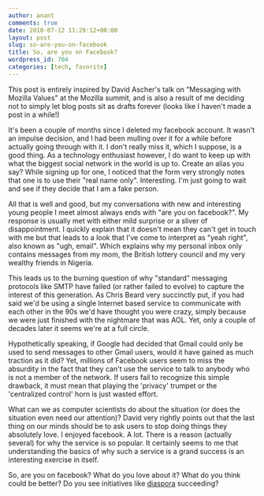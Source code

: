 ```yaml
---
author: anant
comments: true
date: 2010-07-12 11:29:12+00:00
layout: post
slug: so-are-you-on-facebook
title: So, are you on Facebook?
wordpress_id: 704
categories: [tech, favorite]
---
```


This post is entirely inspired by David Ascher's talk on "Messaging with Mozilla Values" at the Mozilla summit, and is also a result of me deciding not to simply let blog posts sit as drafts forever (looks like I haven't made a post in a while!)

It's been a couple of months since I deleted my facebook account. It wasn't an impulse decision, and I had been mulling over it for a while before actually going through with it. I don't really miss it, which I suppose, is a good thing. As a technology enthusiast however, I do want to keep up with what the biggest social network in the world is up to. Create an alias you say? While signing up for one, I noticed that the form very strongly notes that one is to use their "real name only". Interesting. I'm just going to wait and see if they decide that I am a fake person.

All that is well and good, but my conversations with new and interesting young people I meet almost always ends with "are you on facebook?". My response is usually met with either mild surprise or a sliver of disappointment. I quickly explain that it doesn't mean they can't get in touch with me but that leads to a look that I've come to interpret as "yeah right", also known as "ugh, email". Which explains why my personal inbox only contains messages from my mom, the British lottery council and my very wealthy friends in Nigeria.

This leads us to the burning question of why "standard" messaging protocols like SMTP have failed (or rather failed to evolve) to capture the interest of this generation. As Chris Beard very succinctly put, if you had said we'd be using a single Internet based service to communicate with each other in the 90s we'd have thought you were crazy, simply because we were just finished with the nightmare that was AOL. Yet, only a couple of decades later it seems we're at a full circle.

Hypothetically speaking, if Google had decided that Gmail could only be used to send messages to other Gmail users, would it have gained as much traction as it did? Yet, millions of Facebook users seem to miss the absurdity in the fact that they can't use the service to talk to anybody who is not a member of the network. If users fail to recognize this simple drawback, it must mean that playing the 'privacy' trumpet or the 'centralized control' horn is just wasted effort.

What can we as computer scientists do about the situation (or does the situation even need our attention)? David very rightly points out that the last thing on our minds should be to ask users to stop doing things they absolutely love. I enjoyed facebook. A lot. There is a reason (actually several) for why the service is so popular. It certainly seems to me that understanding the basics of why such a service is a grand success is an interesting exercise in itself.

So, are you on facebook? What do you love about it? What do you think could be better? Do you see initiatives like [diaspora](http://www.joindiaspora.com/) succeeding?
